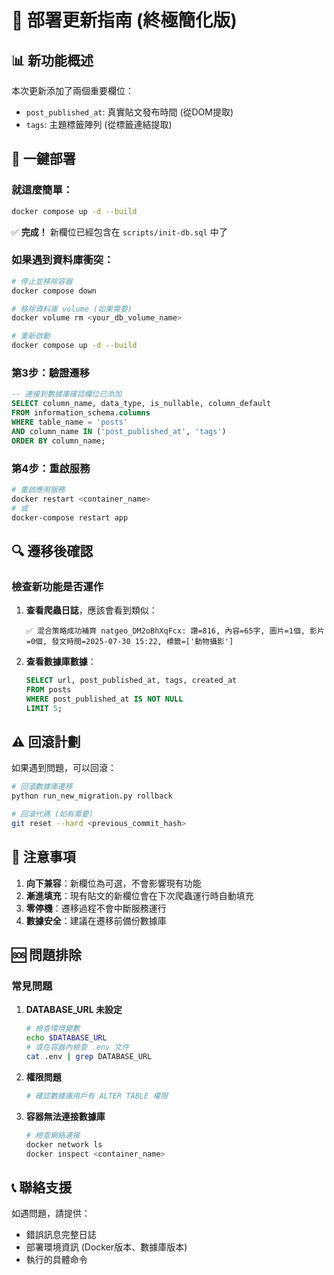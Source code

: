 # 🚀 部署更新指南 (終極簡化版)

## 📊 新功能概述

本次更新添加了兩個重要欄位：
- `post_published_at`: 真實貼文發布時間 (從DOM提取)
- `tags`: 主題標籤陣列 (從標籤連結提取)

## 🔄 **一鍵部署**

### 就這麼簡單：
```bash
docker compose up -d --build
```

✅ **完成！** 新欄位已經包含在 `scripts/init-db.sql` 中了

### 如果遇到資料庫衝突：
```bash
# 停止並移除容器
docker compose down

# 移除資料庫 volume (如果需要)
docker volume rm <your_db_volume_name>

# 重新啟動
docker compose up -d --build
```

### 第3步：驗證遷移
```sql
-- 連接到數據庫確認欄位已添加
SELECT column_name, data_type, is_nullable, column_default
FROM information_schema.columns
WHERE table_name = 'posts' 
AND column_name IN ('post_published_at', 'tags')
ORDER BY column_name;
```

### 第4步：重啟服務
```bash
# 重啟應用服務
docker restart <container_name>
# 或
docker-compose restart app
```

## 🔍 遷移後確認

### 檢查新功能是否運作
1. **查看爬蟲日誌**，應該會看到類似：
   ```
   ✅ 混合策略成功補齊 natgeo_DM2oBhXqFcx: 讚=816, 內容=65字, 圖片=1個, 影片=0個, 發文時間=2025-07-30 15:22, 標籤=['動物攝影']
   ```

2. **查看數據庫數據**：
   ```sql
   SELECT url, post_published_at, tags, created_at 
   FROM posts 
   WHERE post_published_at IS NOT NULL 
   LIMIT 5;
   ```

## ⚠️ 回滾計劃

如果遇到問題，可以回滾：

```bash
# 回滾數據庫遷移
python run_new_migration.py rollback

# 回滾代碼 (如有需要)
git reset --hard <previous_commit_hash>
```

## 📝 注意事項

1. **向下兼容**：新欄位為可選，不會影響現有功能
2. **漸進填充**：現有貼文的新欄位會在下次爬蟲運行時自動填充
3. **零停機**：遷移過程不會中斷服務運行
4. **數據安全**：建議在遷移前備份數據庫

## 🆘 問題排除

### 常見問題

1. **DATABASE_URL 未設定**
   ```bash
   # 檢查環境變數
   echo $DATABASE_URL
   # 或在容器內檢查 .env 文件
   cat .env | grep DATABASE_URL
   ```

2. **權限問題**
   ```bash
   # 確認數據庫用戶有 ALTER TABLE 權限
   ```

3. **容器無法連接數據庫**
   ```bash
   # 檢查網絡連接
   docker network ls
   docker inspect <container_name>
   ```

## 📞 聯絡支援

如遇問題，請提供：
- 錯誤訊息完整日誌
- 部署環境資訊 (Docker版本、數據庫版本)
- 執行的具體命令